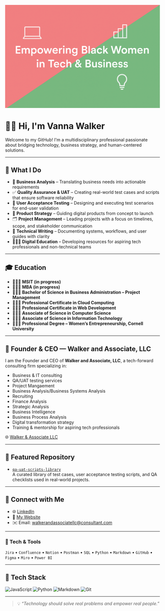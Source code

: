 ![Empowering Banner](assets/banner.png)

# 👋🏽 Hi, I'm Vanna Walker

Welcome to my GitHub! I'm a multidisciplinary professional passionate about bridging technology, business strategy, and human-centered solutions.

---

## 💼 What I Do

- 🧠 **Business Analysis** – Translating business needs into actionable requirements  
- ✅ **Quality Assurance & UAT** – Creating real-world test cases and scripts that ensure software reliability  
- 🧪 **User Acceptance Testing** – Designing and executing test scenarios for end-user validation  
- 🚀 **Product Strategy** – Guiding digital products from concept to launch  
- 🗂 **Project Management** – Leading projects with a focus on timelines, scope, and stakeholder communication  
- 📝 **Technical Writing** – Documenting systems, workflows, and user guides with clarity  
- 👩🏽‍💻 **Digital Education** – Developing resources for aspiring tech professionals and non-technical teams

---

## 🎓 Education

- 👩🏽‍🎓 **MSIT (in progress)** 
- 👩🏽‍🎓 **MBA (in progress)** 
- 👩🏽‍🎓 **Bachelor of Science in Business Administration – Project Management**  
- 👩🏽‍🎓 **Professional Certificate in Cloud Computing**
- 👩🏽‍🎓 **Professional Certificate in Web Development**
- 👩🏽‍🎓 **Associate of Science in Computer Science**
- 👩🏽‍🎓 **Associate of Science in Information Technology** 
- 👩🏽‍🎓 **Professional Degree – Women’s Entrepreneurship, Cornell University**  

---

## 🏢 Founder & CEO — Walker and Associate, LLC

I am the Founder and CEO of **Walker and Associate, LLC**, a tech-forward consulting firm specializing in:

- Business & IT consulting  
- QA/UAT testing services
- Project Mangaement
- Business Analysis/Business Systems Analysis
- Recruiting
- Finance Analysis
- Strategic Analysis
- Business Intelligence
- Business Process Analysis  
- Digital transformation strategy  
- Training & mentorship for aspiring tech professionals

🌐 [Walker & Associate LLC](https://walkerandassociatellc.wordpress.com)

---

## 📂 Featured Repository

- [`qa-uat-scripts-library`](https://github.com/jovannahwalker/qa-uat-scripts-library)  
  A curated library of test cases, user acceptance testing scripts, and QA checklists used in real-world projects.

---

## 💬 Connect with Me

- 🌐 [LinkedIn](http://linkedin.com/in/jovannah) 
- 📝 [My Website](https://walkerandassociatellc.wordpress.com)
- ✉️ Email: walkerandassociatellc@consultant.com

---

### 📌 Tech & Tools

`Jira` • `Confluence` • `Notion` • `Postman` • `SQL` • `Python` • `Markdown` • `GitHub` • `Figma` • `Miro` • `Power BI`

---

## 🧰 Tech Stack
![JavaScript](https://img.shields.io/badge/-JavaScript-black?style=flat-square&logo=javascript)
![Python](https://img.shields.io/badge/-Python-black?style=flat-square&logo=python)
![Markdown](https://img.shields.io/badge/-Markdown-black?style=flat-square&logo=markdown)
![Git](https://img.shields.io/badge/-Git-black?style=flat-square&logo=git)

---


> 💡 *“Technology should solve real problems and empower real people.”*
